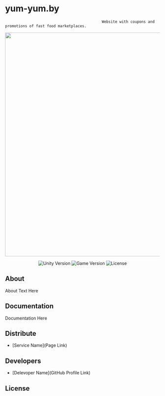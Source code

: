 # yum-yum.by
                                                Website with coupons and promotions of fast food marketplaces.
<p align="center">
      <img src="https://i.ibb.co/WFSpCMk/519e194a778a3c314ec18f9f345059f4.jpg" width="726">
</p>

<p align="center">
   <img src="" alt="Unity Version">
   <img src="" alt="Game Version">
   <img src="" alt="License">
</p>

## About

About Text Here

## Documentation

Documentation Here

## Distribute

- [Service Name](Page Link)


## Developers

- [Delevoper Name](GitHub Profile Link)

## License

